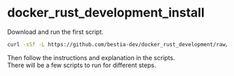 # docker_rust_development_install

Download and run the first script.  

```bash
curl -sSf -L https://github.com/bestia-dev/docker_rust_development/raw/main/download_prepare_install_podman_with_personal_data/download_scripts.sh | sh
```

Then follow the instructions and explanation in the scripts.  
There will be a few scripts to run for different steps.  
